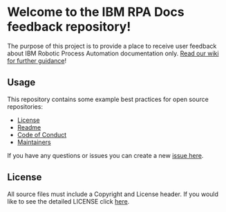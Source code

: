 # Welcome to the IBM RPA Docs feedback repository!

The purpose of this project is to provide a place to receive user feedback about IBM Robotic Process Automation documentation only. [Read our wiki for further guidance](https://github.com/IBM/rpa-docs-feedback/wiki)!

## Usage

This repository contains some example best practices for open source repositories:

* [License](LICENSE)
* [Readme](README.md)
* [Code of Conduct](CODE_OF_CONDUCT.md)
* [Maintainers](MAINTAINERS.md)

If you have any questions or issues you can create a new [issue here](https://github.com/IBM/rpa-docs-feedback/issues).

## License

All source files must include a Copyright and License header. If you would like to see the detailed LICENSE click [here](LICENSE).
